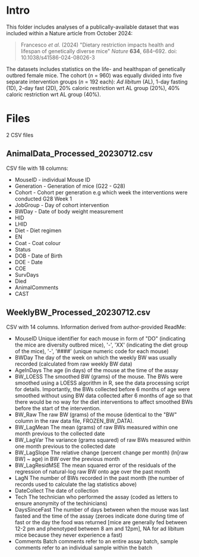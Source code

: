 # Intro

This folder includes analyses of a publically-available dataset that was included within a Nature article from October 2024: 
> Francesco _et al._ (2024) "Dietary restriction impacts health and lifespan of genetically diverse mice" _Nature_ **634**, 684–692. doi: 10.1038/s41586-024-08026-3

The datasets includes statistics on the life- and healthspan of genetically outbred female mice. The cohort (_n_ = 960) was equally divided into five separate intervention groups (_n_ = 192 each): _Ad libitum_ (AL), 1-day fasting (1D), 2-day fast (2D), 20% caloric restriction wrt AL group (20%), 40% caloric restriction wrt AL group (40%).

# Files
2 CSV files

## AnimalData_Processed_20230712.csv
CSV file with 18 columns:
* MouseID - individual Mouse ID
* Generation - Generation of mice (G22 - G28)
* Cohort - Cohort per generation e.g which week the interventions were conducted G28 Week 1
* JobGroup - Day of cohort intervention
* BWDay - Date of body weight measurement
* HID
* LHID
* Diet - Diet regimen
* EN
* Coat - Coat colour
* Status
* DOB - Date of Birth
* DOE - Date
* COE
* SurvDays
* Died
* AnimalComments	
* CAST

## WeeklyBW_Processed_20230712.csv
CSV with 14 columns. Information derived from author-provided ReadMe:
* MouseID			Unique identifier for each mouse in form of "DO" (indicating the mice are diversity outbred mice), '-', 'XX' (indicating the diet group of the mice), '-', '####' (unique numeric code for each mouse)
* BWDay			The day of the week on which the weekly BW was usually recorded (calculated from raw weekly BW data)
* AgeInDays		The age (in days) of the mouse at the time of the assay
* BW_LOESS		The smoothed BW (grams) of the mouse. The BWs were smoothed using a LOESS algorithm in R, see the data processing script for details. Importantly, the BWs collected before 6 months of age were smoothed without using BW data collected after 6 months of age so that there would be no way for the diet interventions to affect smoothed BWs before the start of the intervention.
* BW_Raw			The raw BW (grams) of the mouse (identical to the "BW" column in the raw data file, FROZEN_BW_DATA).
* BW_LagMean		The mean (grams) of raw BWs measured within one month previous to the collected date
* BW_LagVar		The variance (grams squared) of raw BWs measured within one month previous to the collected date
* BW_LagSlope		The relative change (percent change per month) (ln[raw BW] ~ age) in BW over the previous month
* BW_LagResidMSE		The mean squared error of the residuals of the regression of natural-log raw BW onto age over the past month
* LagN			The number of BWs recorded in the past month (the number of records used to calculate the lag statistics above)
* DateCollect		The date of collection
* Tech			The technician who performed the assay (coded as letters to ensure anonymity of the techinicians)
* DaysSinceFast		The number of days between when the mouse was last fasted and the time of the assay (zeroes indicate done during time of fast or the day the food was returned [mice are generally fed between 12-2 pm and phenotyped between 8 am and 12pm], NA for ad libitum mice because they never experience a fast)
* Comments		Batch comments refer to an entire assay batch, sample comments refer to an individual sample within the batch
